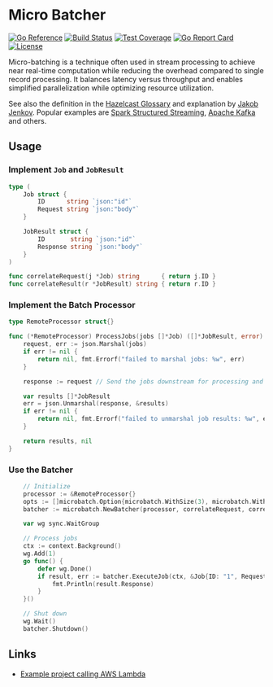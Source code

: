 # Micro Batcher

[![Go Reference](https://pkg.go.dev/badge/fillmore-labs.com/microbatch.svg)](https://pkg.go.dev/fillmore-labs.com/microbatch)
[![Build Status](https://badge.buildkite.com/1d68e28b14ecbbd4e4066e61c25f81ef08a8237615f5d03a6a.svg)](https://buildkite.com/fillmore-labs/microbatch)
[![Test Coverage](https://api.codeclimate.com/v1/badges/2ba503a6a37cfc77951c/test_coverage)](https://codeclimate.com/github/fillmore-labs/microbatch/test_coverage)
[![Go Report Card](https://goreportcard.com/badge/fillmore-labs.com/microbatch)](https://goreportcard.com/report/fillmore-labs.com/microbatch)
[![License](https://img.shields.io/github/license/fillmore-labs/microbatch)](https://github.com/fillmore-labs/microbatch/blob/main/LICENSE)

Micro-batching is a technique often used in stream processing to achieve near real-time computation
while reducing the overhead compared to single record processing. It balances latency versus throughput
and enables simplified parallelization while optimizing resource utilization.

See also the definition in the [Hazelcast Glossary](https://hazelcast.com/glossary/micro-batch-processing/) and
explanation by [Jakob Jenkov](https://jenkov.com/tutorials/java-performance/micro-batching.html).
Popular examples
are [Spark Structured Streaming](https://spark.apache.org/docs/latest/structured-streaming-programming-guide.html#overview), [Apache Kafka](https://kafka.apache.org/documentation/#upgrade_11_message_format)
and others.

## Usage

### Implement `Job` and `JobResult`

```go
type (
	Job struct {
		ID      string `json:"id"`
		Request string `json:"body"`
	}

	JobResult struct {
		ID       string `json:"id"`
		Response string `json:"body"`
	}
)

func correlateRequest(j *Job) string      { return j.ID }
func correlateResult(r *JobResult) string { return r.ID }
```

### Implement the Batch Processor

```go
type RemoteProcessor struct{}

func (*RemoteProcessor) ProcessJobs(jobs []*Job) ([]*JobResult, error) {
	request, err := json.Marshal(jobs)
	if err != nil {
		return nil, fmt.Errorf("failed to marshal jobs: %w", err)
	}

	response := request // Send the jobs downstream for processing and retrieve the results

	var results []*JobResult
	err = json.Unmarshal(response, &results)
	if err != nil {
		return nil, fmt.Errorf("failed to unmarshal job results: %w", err)
	}

	return results, nil
}
```

### Use the Batcher

```go
	// Initialize
	processor := &RemoteProcessor{}
	opts := []microbatch.Option{microbatch.WithSize(3), microbatch.WithTimeout(10 * time.Millisecond)}
	batcher := microbatch.NewBatcher(processor, correlateRequest, correlateResult, opts...)

	var wg sync.WaitGroup

	// Process jobs
	ctx := context.Background()
	wg.Add(1)
	go func() {
		defer wg.Done()
		if result, err := batcher.ExecuteJob(ctx, &Job{ID: "1", Request: "Hello, world"}); err == nil {
			fmt.Println(result.Response)
		}
	}()

	// Shut down
	wg.Wait()
	batcher.Shutdown()
```

## Links

- [Example project calling AWS Lambda](https://github.com/fillmore-labs/microbatch-lambda)
